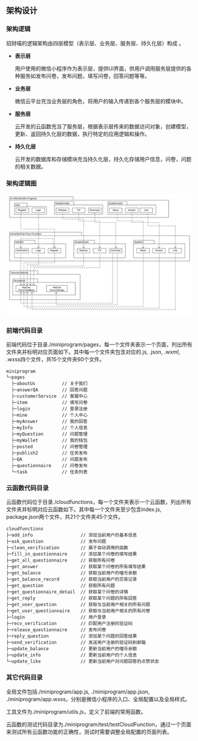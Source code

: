 ## 架构设计

### 架构逻辑

招财喵的逻辑架构由四层模型（表示层、业务层、服务层、持久化层）构成 。

- **表示层**

  用户使用的微信小程序作为表示层，提供UI界面，供用户调用服务层提供的各种服务如发布问卷，发布问题，填写问卷，回答问题等等。

- **业务层**

  微信云平台充当业务层的角色，将用户的输入传递到各个服务层的模块中。

- **服务层**

  云开发的云函数充当了服务层，根据表示层传来的数据访问对象，创建模型，更新、返回持久化层的数据，执行特定的应用逻辑和操作。

- **持久化层**

  云开发的数据库和存储模块充当持久化层，持久化存储用户信息，问卷，问题的相关数据。



### 架构逻辑图

![架构逻辑图](https://github.com/swsad/Dashboard/raw/master/imgs/ArchitectureDesign/架构逻辑图.png)



### 前端代码目录

前端代码位于目录./miniprogram/pages，每一个文件夹表示一个页面，列出所有文件夹并标明对应页面如下。其中每一个文件夹包含对应的.js, .json, .wxml, .wxss四个文件，共15个文件夹60个文件。

```
miniprogram
└─pages
  ├─aboutUs          // 关于我们
  ├─answerQA         // 回答问题  
  ├─customerService  // 客服中心
  ├─item             // 填写问卷
  ├─login            // 登录注册
  ├─mine             // 个人中心
  ├─myAnswer         // 我的回答
  ├─myInfo           // 个人信息
  ├─myQuestion       // 问题管理
  ├─myWallet         // 我的钱包
  ├─posted           // 问卷管理
  ├─publish2         // 任务发布
  ├─QA               // 问题发布
  ├─questionnaire    // 问卷发布
  └─task             // 任务列表
```



### 云函数代码目录

云函数代码位于目录./cloudfunctions，每一个文件夹表示一个云函数，列出所有文件夹并标明对应云函数如下。其中每一个文件夹至少包含index.js, package.json两个文件，共21个文件夹45个文件。

```
cloudfunctions
├─add_info                  // 添加当前用户的基本信息
├─ask_question              // 发布问题
├─clean_verification        // 属于自动调用的函数
├─fill_in_questionnaire     // 添加某个问卷的填写结果
├─get_all_questionnaire     // 获取所有问卷
├─get_answer                // 获取某个问卷的所有填写结果
├─get_balance               // 获取当前用户的喵币余额
├─get_balance_record        // 获取当前用户的交易记录
├─get_question              // 获取所有问题
├─get_questionnaire_detail  // 获取某个问卷的详情 
├─get_reply                 // 获取某个问题的所有回答
├─get_user_question         // 获取与当前用户相关的所有问题
├─get_user_questionnaire    // 获取与当前用户相关的所有问卷
├─login                     // 用户登录
├─recv_verification         // 匹配用户注册的验证码
├─release_questionnaire     // 发布问卷
├─reply_question            // 添加某个问题的回答结果
├─send_verification         // 发送用户注册的验证码到邮箱
├─update_balance            // 更新当前用户的喵币余额
├─update_info               // 更新当前用户的个人信息
└─update_like               // 更新当前用户对问题回答的点赞状态
```



### 其它代码目录

全局文件包括./miniprogram/app.js, ./miniprogram/app.json, ./miniprogram/app.wxss，分别是微信小程序的入口、全局配置以及全局样式。

工具文件为./miniprogram/utils.js，定义了前端的常用函数。

云函数的测试代码目录为./miniprogram/test/testCloudFunction，通过一个页面来测试所有云函数功能的正确性，测试时需要调整全局配置的页面列表。

